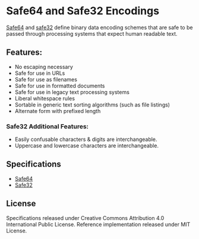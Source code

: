 Safe64 and Safe32 Encodings
===========================

[Safe64](safe64-specification.md) and [safe32](safe32-specification.md) define binary data encoding schemes that are safe to be passed through processing systems that expect human readable text.



Features:
---------

 * No escaping necessary
 * Safe for use in URLs
 * Safe for use as filenames
 * Safe for use in formatted documents
 * Safe for use in legacy text processing systems
 * Liberal whitespace rules
 * Sortable in generic text sorting algorithms (such as file listings)
 * Alternate form with prefixed length

### Safe32 Additional Features:

 * Easily confusable characters & digits are interchangeable.
 * Uppercase and lowercase characters are interchangeable.



Specifications
--------------

 * [Safe64](safe64-specification.md)
 * [Safe32](safe32-specification.md)



License
-------

Specifications released under Creative Commons Attribution 4.0 International Public License.
Reference implementation released under MIT License.
